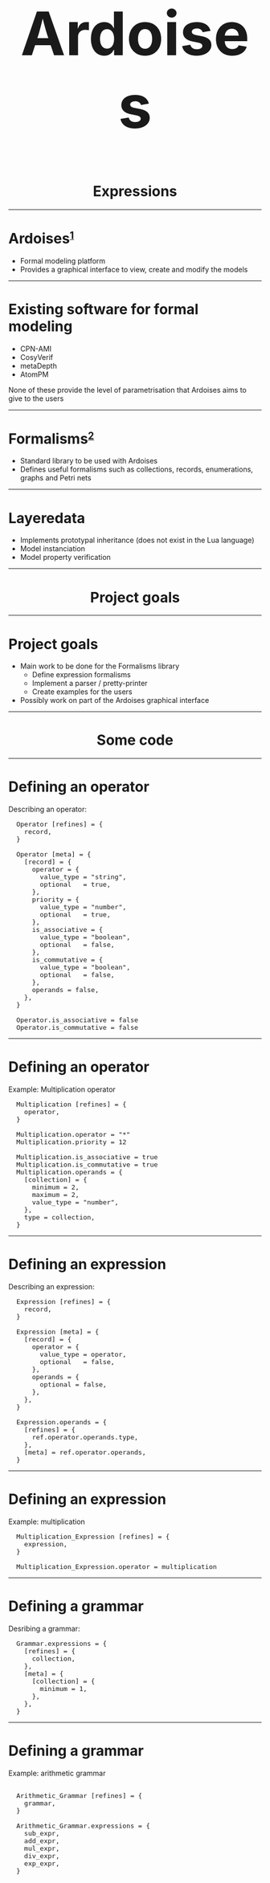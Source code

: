 <!-- footer: Lars Gabriel Annell Rydenvald --->

<h1 style="text-align: center; font-size: 120px">Ardoises</h1>
<h1 style="text-align: center">Expressions</h1>

---

# Ardoises<small><sup>[1][1]</sup></small>
* Formal modeling platform
* Provides a graphical interface to view, create and modify the models


---

# Existing software for formal modeling
* CPN-AMI
* CosyVerif
* metaDepth
* AtomPM

None of these provide the level of parametrisation that Ardoises aims to give to the users

---

# Formalisms<small><sup>[2][2]</sup></small>

* Standard library to be used with Ardoises
* Defines useful formalisms such as collections, records, enumerations, graphs and Petri nets

---

# Layeredata

* Implements prototypal inheritance (does not exist in the Lua language)
* Model instanciation
* Model property verification

---

<h1 style="text-align: center">Project goals</h1>

---

# Project goals

* Main work to be done for the Formalisms library
  * Define expression formalisms
  * Implement a parser / pretty-printer
  * Create examples for the users
* Possibly work on part of the Ardoises graphical interface

---

<h1 style="text-align: center">Some code</h1>

---

# Defining an operator
Describing an operator:

<pre style="font-size: 13px">
  Operator [refines] = {
    record,
  }

  Operator [meta] = {
    [record] = {
      operator = {
        value_type = "string",
        optional   = true,
      },
      priority = {
        value_type = "number",
        optional   = true,
      },
      is_associative = {
        value_type = "boolean",
        optional   = false,
      },
      is_commutative = {
        value_type = "boolean",
        optional   = false,
      },
      operands = false,
    },
  }

  Operator.is_associative = false
  Operator.is_commutative = false
</pre>

---

# Defining an operator

Example: Multiplication operator

<pre style="font-size: 13px">
  Multiplication [refines] = {
    operator,
  }

  Multiplication.operator = "*"
  Multiplication.priority = 12

  Multiplication.is_associative = true
  Multiplication.is_commutative = true
  Multiplication.operands = {
    [collection] = {
      minimum = 2,
      maximum = 2,
      value_type = "number",
    },
    type = collection,
  }
</pre>

---

# Defining an expression
Describing an expression:

<pre style="font-size: 13px">
  Expression [refines] = {
    record,
  }

  Expression [meta] = {
    [record] = {
      operator = {
        value_type = operator,
        optional   = false,
      },
      operands = {
        optional = false,
      },
    },
  }

  Expression.operands = {
    [refines] = {
      ref.operator.operands.type,
    },
    [meta] = ref.operator.operands,
  }
</pre>

---

# Defining an expression
Example: multiplication

<pre style="font-size: 13px">
  Multiplication_Expression [refines] = {
    expression,
  }

  Multiplication_Expression.operator = multiplication
</pre>

---

# Defining a grammar
Desribing a grammar:
<pre style="font-size: 13px">
  Grammar.expressions = {
    [refines] = {
      collection,
    },
    [meta] = {
      [collection] = {
        minimum = 1,
      },
    },
  }
</pre>

---

# Defining a grammar

Example: arithmetic grammar	

<pre style="font-size: 13px">

  Arithmetic_Grammar [refines] = {
    grammar,
  }

  Arithmetic_Grammar.expressions = {
    sub_expr,
    add_expr,
    mul_expr,
    div_expr,
    exp_expr,
  }
</pre>

[1]: https://ardoises.ovh/overview
[2]: https://github.com/ardoises/formalisms/tree/dev